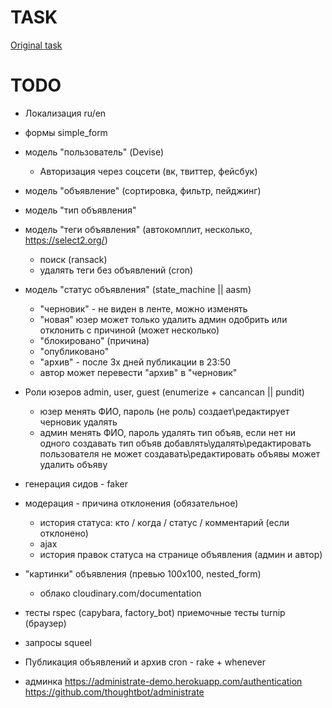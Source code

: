 # TASK

[Original task](https://docs.google.com/document/d/1390ZczB-uCVaH0bsxH0qKALk1YQAeK9yta7LalW1hvo/edit#heading=h.800vgi95v9ga)

# TODO

* Локализация ru/en
* формы simple_form 
* модель "пользователь" (Devise)
	- Авторизация через соцсети (вк, твиттер, фейсбук)
* модель "объявление" (сортировка, фильтр, пейджинг)
* модель "тип объявления" 
* модель "теги объявления" (автокомплит, несколько, https://select2.org/) 
	- поиск (ransack)
	- удалять теги без объявлений (cron)
* модель "статус объявления" (state_machine || aasm)
	- "черновик" - не виден в ленте, можно изменять
	- "новая" 
		юзер может только удалить
		админ одобрить или отклонить с причиной (может несколько)
	- "блокировано" (причина)
	- "опубликовано"
	- "архив" - после 3х дней публикации в 23:50
	- автор может перевести "архив" в "черновик"
* Роли юзеров admin, user, guest (enumerize + cancancan || pundit)
	- юзер 
		менять ФИО, пароль (не роль)
		создает\редактирует черновик
		удалять
	- админ
		менять ФИО, пароль
		удалять тип объяв, если нет ни одного
		создавать тип объяв
		добавлять\удалять\редактировать пользователя
		не может создавать\редактировать объявы
		может удалить объяву

* генерация сидов - faker

* модерация - причина отклонения (обязательное)
	- история статуса: кто / когда / статус / комментарий (если отклонено)
	- ajax
	- история правок статуса на странице объявления (админ и автор)

* "картинки" объявления (превью 100х100, nested_form)
	- облако cloudinary.com/documentation

* тесты rspec (capybara, factory_bot)
	приемочные тесты turnip (браузер) 

* запросы squeel 
* Публикация объявлений и архив cron - rake + whenever
* админка https://administrate-demo.herokuapp.com/authentication https://github.com/thoughtbot/administrate